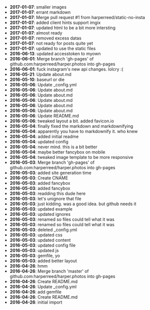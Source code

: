 - **2017-01-07**: smaller images
- **2017-01-07**: errant markdown
- **2017-01-07**: Merge pull request #1 from harperreed/static-no-insta
- **2017-01-07**: added client hints support imgix
- **2017-01-07**: updated html to be a bit more intersting
- **2017-01-07**: almost ready
- **2017-01-07**: removed excess datas
- **2017-01-07**: not ready for posts quite yet
- **2017-01-07**: updated to use the static files
- **2016-06-13**: updated accesstoken to myown
- **2016-06-01**: Merge branch 'gh-pages' of github.com:harperreed/harper.photos into gh-pages
- **2016-06-01**: fuck instagram's new api changes. lolcry :(
- **2016-05-21**: Update about.md
- **2016-05-10**: baseurl or die
- **2016-05-06**: Update _config.yml
- **2016-05-06**: Update about.md
- **2016-05-06**: Update about.md
- **2016-05-06**: Update about.md
- **2016-05-06**: Update about.md
- **2016-05-06**: Update about.md
- **2016-05-06**: Update README.md
- **2016-05-06**: tweaked layout a bit. added favicon.io
- **2016-05-04**: finally fixed the markdown and markdownifying
- **2016-05-04**: apparently you have to markdownify it. who knew
- **2016-05-04**: added initial readme
- **2016-05-04**: updated config
- **2016-05-04**: never mind. this is a bit better
- **2016-05-04**: maybe better fancybox on mobile
- **2016-05-04**: tweaked image template to be more responsive
- **2016-05-03**: Merge branch 'gh-pages' of github.com:harperreed/harper.photos into gh-pages
- **2016-05-03**: added site generation time
- **2016-05-03**: Create CNAME
- **2016-05-03**: added fancybox
- **2016-05-03**: added fancybox
- **2016-05-03**: readding this dude here
- **2016-05-03**: let's unignore that file
- **2016-05-03**: just kidding. was a good idea. but github needs it
- **2016-05-03**: updated example
- **2016-05-03**: updated ignores
- **2016-05-03**: renamed so files could tell what it was
- **2016-05-03**: renamed so files could tell what it was
- **2016-05-03**: deleted _config.yml
- **2016-05-03**: updated css
- **2016-05-03**: updated content
- **2016-05-03**: updated config file
- **2016-05-03**: updated js
- **2016-05-03**: gemfile, yo
- **2016-05-03**: added better layout
- **2016-04-26**: hmm
- **2016-04-26**: Merge branch 'master' of github.com:harperreed/harper.photos into gh-pages
- **2016-04-26**: Create README.md
- **2016-04-26**: Update _config.yml
- **2016-04-26**: add gemfile
- **2016-04-26**: Create README.md
- **2016-04-26**: initial import